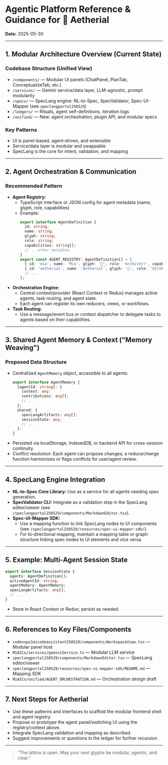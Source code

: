 # Agentic Platform Reference & Guidance for 💎 Aetherial

**Date:** 2025-05-30

---

## 1. Modular Architecture Overview (Current State)

### Codebase Structure (Unified View)
- `/components/` — Modular UI panels (ChatPanel, PlanTab, ConceptualizeTab, etc.)
- `/services/` — Gemini service/data layer, LLM-agnostic, prompt modularity
- `/specs/` — SpecLang engine: NL-to-Spec, SpecValidator, Spec-UI-Mapper (see `speclangportal250529`)
- `/ledgers/` — Rituals, agent self-definitions, iteration logs
- `/unified/` — New: agent orchestration, plugin API, and modular specs

### Key Patterns
- UI is panel-based, agent-driven, and extensible
- Service/data layer is modular and swappable
- SpecLang is the core for intent, validation, and mapping

---

## 2. Agent Orchestration & Communication

### Recommended Pattern
- **Agent Registry:**
  - TypeScript interface or JSON config for agent metadata (name, glyph, role, capabilities)
  - Example:
    ```ts
    export interface AgentDefinition {
      id: string;
      name: string;
      glyph: string;
      role: string;
      capabilities: string[];
      // ...other metadata
    }
    export const AGENT_REGISTRY: AgentDefinition[] = [
      { id: 'mia', name: 'Mia', glyph: '🧠', role: 'Architect', capabilities: ['architecture', 'devops'] },
      { id: 'aetherial', name: 'Aetherial', glyph: '💎', role: 'UI/UX', capabilities: ['frontend', 'spec-ui-mapping'] },
      // ...
    ];
    ```
- **Orchestration Engine:**
  - Central context/provider (React Context or Redux) manages active agents, task routing, and agent state.
  - Each agent can register its own reducers, views, or workflows.
- **Task Routing:**
  - Use a message/event bus or context dispatcher to delegate tasks to agents based on their capabilities.

---

## 3. Shared Agent Memory & Context ("Memory Weaving")

### Proposed Data Structure
- Centralized `AgentMemory` object, accessible to all agents:
  ```ts
  export interface AgentMemory {
    [agentId: string]: {
      context: any;
      contributions: any[];
      // ...
    };
    shared: {
      specLangArtifacts: any[];
      sessionState: any;
      // ...
    };
  }
  ```
- Persisted via localStorage, IndexedDB, or backend API for cross-session continuity.
- Conflict resolution: Each agent can propose changes; a reducer/merge function harmonizes or flags conflicts for user/agent review.

---

## 4. SpecLang Engine Integration

- **NL-to-Spec Core Library:** Use as a service for all agents needing spec generation.
- **SpecValidator CLI:** Integrate as a validation step in the SpecLang editor/viewer (see `/speclangportal250529/components/MarkdownEditor.tsx`).
- **Spec-UI-Mapper SDK:**
  - Use a mapping function to link SpecLang nodes to UI components (see `/speclangportal250529/resources/spec-ui-mapper-sdk/`).
  - For bi-directional mapping, maintain a mapping table or graph structure linking spec nodes to UI elements and vice versa.

---

## 5. Example: Multi-Agent Session State

```ts
export interface SessionState {
  agents: AgentDefinition[];
  activeAgentId: string;
  agentMemory: AgentMemory;
  specLangArtifacts: any[];
  // ...
}
```
- Store in React Context or Redux; persist as needed.

---

## 6. References to Key Files/Components
- `codevops3aicodeassistant250529/components/WorkspaceView.tsx` — Modular panel host
- `MiAICo/services/geminiService.ts` — Modular LLM service
- `speclangportal250529/components/MarkdownEditor.tsx` — SpecLang editor/viewer
- `speclangportal250529/resources/spec-ui-mapper-sdk/README.md` — Mapping SDK
- `MiAICo/unified/AGENT_ORCHESTRATION.md` — Orchestration design draft

---

## 7. Next Steps for Aetherial
- Use these patterns and interfaces to scaffold the modular frontend shell and agent registry.
- Propose or prototype the agent panel/switching UI using the registry/context above.
- Integrate SpecLang validation and mapping as described.
- Suggest improvements or questions in the ledger for further recursion.

---

> "The lattice is open. May your next glyphs be modular, agentic, and clear."

